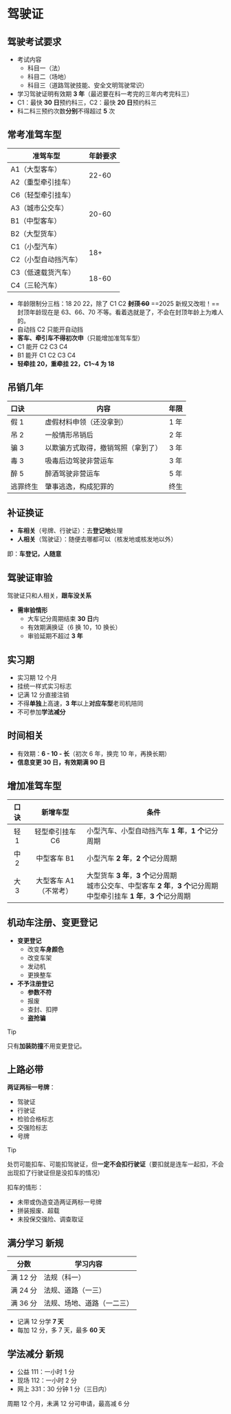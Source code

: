 # 驾驶证

## 驾驶考试要求

- 考试内容
  - 科目一（法）
  - 科目二（场地）
  - 科目三（道路驾驶技能、安全文明驾驶常识）
- 学习驾驶证明有效期 **3 年**（最迟要在科一考完的三年内考完科三）
- C1：最快 **30 日**预约科三，C2：最快 **20 日**预约科三
- 科二科三预约次数**分别**不得超过 **5** 次

## 常考准驾车型

<table><thead>
  <tr>
    <th>准驾车型</th>
    <th>年龄要求</th>
  </tr></thead>
<tbody>
  <tr>
    <td>A1（大型客车）</td>
    <td rowspan="2">22-60</td>
  </tr>
  <tr>
    <td>A2（重型牵引挂车）</td>
  </tr>
  <tr>
    <td>C6（轻型牵引挂车）</td>
    <td rowspan="4">20-60</td>
  </tr>
  <tr>
    <td>A3（城市公交车）</td>
  </tr>
  <tr>
    <td>B1（中型客车）</td>
  </tr>
  <tr>
    <td>B2（大型货车）</td>
  </tr>
  <tr>
    <td>C1（小型汽车）</td>
    <td rowspan="2">18+</td>
  </tr>
  <tr>
    <td>C2（小型自动挡汽车）</td>
  </tr>
  <tr>
    <td>C3（低速载货汽车）</td>
    <td rowspan="2">18-60</td>
  </tr>
  <tr>
    <td>C4（三轮汽车）</td>
  </tr>
</tbody>
</table>

- 年龄限制分三档：18 20 22，除了 C1 C2 ~~**封顶 60**~~ ==2025 新规又改啦！== 封顶年龄现在是 63、66、70 不等。看着选就是了，不会在封顶年龄上为难人的。
- 自动挡 C2 只能开自动挡
- **客车、牵引车不得初次申**（只能增加准驾车型）
- C1 能开 C2 C3 C4
- B1 能开 C1 C2 C3 C4
- **轻牵挂 20，重牵挂 22，C1~4 为 18**

## 吊销几年

| 口诀     | 内容                               | 年限 |
| :------- | ---------------------------------- | :--: |
| 假 1     | 虚假材料申领（还没拿到）           | 1 年 |
| 吊 2     | 一般情形吊销后                     | 2 年 |
| 骗 3     | 以欺骗方式取得，撤销驾照（拿到了） | 3 年 |
| 毒 3     | 吸毒后边驾驶非营运车               | 3 年 |
| 醉 5     | 醉酒驾驶非营运车                   | 5 年 |
| 逃罪终生 | 肇事逃逸，构成犯罪的               | 终生 |

## 补证换证

- **车相关**（号牌、行驶证）：去**登记地**处理
- **人相关**（驾驶证）：随便去哪都可以（核发地或核发地以外）

即：**车登记，人随意**

## 驾驶证审验

驾驶证只和人相关，**跟车没关系**

- **需审验情形**
  - 大车记分周期结束 **30 日**内
  - 有效期满换证（6 换 10，10 换长）
  - 审验延期不超过 **3 年**

## 实习期

- 实习期 12 个月
- 挂统一样式实习标志
- 记满 12 分直接注销
- 不得**单独**上高速，**3 年**以上**对应车型**老司机陪同
- 不可参加**学法减分**

## 时间相关

- 有效期：**6 - 10 - 长**（初次 6 年，换完 10 年，再换长期）
- **信息变更 30 日，有效期满 90 日**

## 增加准驾车型

| 口诀 |          新增车型          | 条件                                                         |
| :--: | :------------------------: | ------------------------------------------------------------ |
| 轻 1 |      轻型牵引挂车 C6       | 小型汽车、小型自动挡汽车 **1 年**，**1 个**记分周期          |
| 中 2 |        中型客车 B1         | 小型汽车 **2 年**，**2 个**记分周期                          |
| 大 3 | 大型客车 A1<br/>（不常考） | 大型货车 **3 年**，**3 个**记分周期<br/>城市公交车、中型客车 **2 年**，**3 个**记分周期<br/>中型牵引挂车 **1 年**，**3 个**记分周期 |

## 机动车注册、变更登记

- **变更登记**
  - 改变**车身颜色**
  - 改变车架
  - 发动机
  - 更换整车
- **不予注册登记**
  - **参数不符**
  - 报废
  - 查封、扣押
  - **盗抢骗**

> [!tip]
>
> 只有**加装防撞**不用变更登记。

## 上路必带

**两证两标一号牌**：

- 驾驶证
- 行驶证
- 检验合格标志
- 交强险标志
- 号牌

> [!tip]
>
> 处罚可能扣车、可能扣驾驶证，但**一定不会扣行驶证**（要扣就是连车一起扣，不会出现扣了行驶证但是没扣车的情况）

扣车的情形：

- 未带或伪造变造两证两标一号牌
- 拼装报废、超载
- 未投保交强险、调查取证

## 满分学习 <T green>新规</T>

| 分数     | 学习内容                   |
| -------- | -------------------------- |
| 满 12 分 | 法规（科一）               |
| 满 24 分 | 法规、道路（一三）         |
| 满 36 分 | 法规、场地、道路（一二三） |

- 记满 12 分学 **7 天**
- 每加 12 分，多 7 天，最多 **60 天**

## 学法减分 <T green>新规</T>

- 公益 111：一小时 1 分
- 现场 112：一小时 2 分
- 网上 331：30 分钟 1 分（三日内）

周期 12 个月，未满 12 分可申请，最高减 6 分
